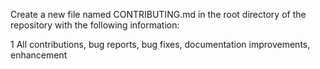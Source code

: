 Create a new file named CONTRIBUTING.md in the root directory of the repository with the following information:

1
All contributions, bug reports, bug fixes, documentation improvements, enhancement
